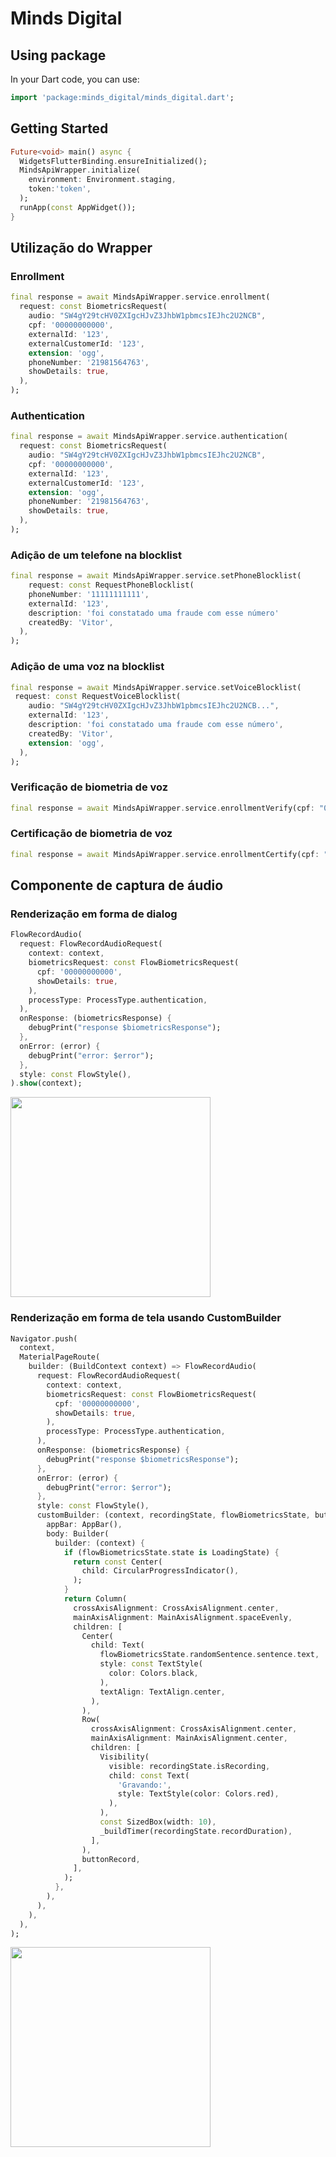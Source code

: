 # Minds Digital


## Using package

In your Dart code, you can use:

```dart
import 'package:minds_digital/minds_digital.dart';
```

## Getting Started
```dart
Future<void> main() async {
  WidgetsFlutterBinding.ensureInitialized();
  MindsApiWrapper.initialize(
    environment: Environment.staging,
    token:'token',
  );
  runApp(const AppWidget());
}
```

##  Utilização do Wrapper


### Enrollment
```dart
final response = await MindsApiWrapper.service.enrollment(
  request: const BiometricsRequest(
    audio: "SW4gY29tcHV0ZXIgcHJvZ3JhbW1pbmcsIEJhc2U2NCB",
    cpf: '00000000000',
    externalId: '123',
    externalCustomerId: '123',
    extension: 'ogg',
    phoneNumber: '21981564763',
    showDetails: true,
  ),
);
```


### Authentication
```dart
final response = await MindsApiWrapper.service.authentication(
  request: const BiometricsRequest(
    audio: "SW4gY29tcHV0ZXIgcHJvZ3JhbW1pbmcsIEJhc2U2NCB",
    cpf: '00000000000',
    externalId: '123',
    externalCustomerId: '123',
    extension: 'ogg',
    phoneNumber: '21981564763',
    showDetails: true,
  ),
);
```


### Adição de um telefone na blocklist
```dart
final response = await MindsApiWrapper.service.setPhoneBlocklist(
    request: const RequestPhoneBlocklist(
    phoneNumber: '11111111111',
    externalId: '123',
    description: 'foi constatado uma fraude com esse número'
    createdBy: 'Vitor',
  ),
);
```

### Adição de uma voz na blocklist
```dart
final response = await MindsApiWrapper.service.setVoiceBlocklist(
 request: const RequestVoiceBlocklist(
    audio: "SW4gY29tcHV0ZXIgcHJvZ3JhbW1pbmcsIEJhc2U2NCB...",
    externalId: '123',
    description: 'foi constatado uma fraude com esse número',
    createdBy: 'Vitor',
    extension: 'ogg',
  ),
);
```


### Verificação de biometria de voz

```dart
final response = await MindsApiWrapper.service.enrollmentVerify(cpf: "00000000000");
```

### Certificação de biometria de voz

```dart
final response = await MindsApiWrapper.service.enrollmentCertify(cpf: "00000000000");
```

## Componente de captura de áudio

### Renderização em forma de dialog
```dart
FlowRecordAudio(
  request: FlowRecordAudioRequest(
    context: context,
    biometricsRequest: const FlowBiometricsRequest(
      cpf: '00000000000',
      showDetails: true,
    ),
    processType: ProcessType.authentication,
  ),
  onResponse: (biometricsResponse) {
    debugPrint("response $biometricsResponse");
  },
  onError: (error) {
    debugPrint("error: $error");
  },
  style: const FlowStyle(),
).show(context);
```

<img src="https://raw.githubusercontent.com/mindsdigital/minds-sdk-flutter/main/assets/samples/dialog.png" width="320px"/>

### Renderização em forma de tela usando CustomBuilder

```dart
Navigator.push(
  context,
  MaterialPageRoute(
    builder: (BuildContext context) => FlowRecordAudio(
      request: FlowRecordAudioRequest(
        context: context,
        biometricsRequest: const FlowBiometricsRequest(
          cpf: '00000000000',
          showDetails: true,
        ),
        processType: ProcessType.authentication,
      ),
      onResponse: (biometricsResponse) {
        debugPrint("response $biometricsResponse");
      },
      onError: (error) {
        debugPrint("error: $error");
      },
      style: const FlowStyle(),
      customBuilder: (context, recordingState, flowBiometricsState, buttonRecord) => Scaffold(
        appBar: AppBar(),
        body: Builder(
          builder: (context) {
            if (flowBiometricsState.state is LoadingState) {
              return const Center(
                child: CircularProgressIndicator(),
              );
            }
            return Column(
              crossAxisAlignment: CrossAxisAlignment.center,
              mainAxisAlignment: MainAxisAlignment.spaceEvenly,
              children: [
                Center(
                  child: Text(
                    flowBiometricsState.randomSentence.sentence.text,
                    style: const TextStyle(
                      color: Colors.black,
                    ),
                    textAlign: TextAlign.center,
                  ),
                ),
                Row(
                  crossAxisAlignment: CrossAxisAlignment.center,
                  mainAxisAlignment: MainAxisAlignment.center,
                  children: [
                    Visibility(
                      visible: recordingState.isRecording,
                      child: const Text(
                        'Gravando:',
                        style: TextStyle(color: Colors.red),
                      ),
                    ),
                    const SizedBox(width: 10),
                    _buildTimer(recordingState.recordDuration),
                  ],
                ),
                buttonRecord,
              ],
            );
          },
        ),
      ),
    ),
  ),
);
```

<img src="https://raw.githubusercontent.com/mindsdigital/minds-sdk-flutter/main/assets/samples/custom_builder.png" width="320px"/>
